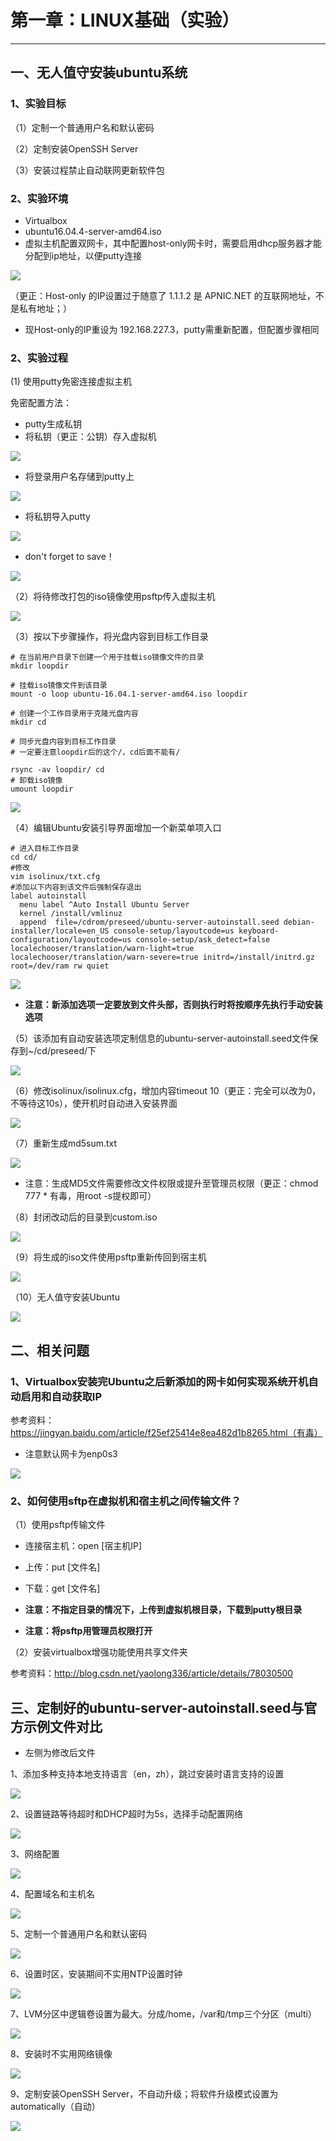 # 第一章：LINUX基础（实验）

----------


## 一、无人值守安装ubuntu系统

### 1、实验目标

（1）定制一个普通用户名和默认密码

（2）定制安装OpenSSH Server

（3）安装过程禁止自动联网更新软件包

### 2、实验环境

* Virtualbox
* ubuntu16.04.4-server-amd64.iso
* 虚拟主机配置双网卡，其中配置host-only网卡时，需要启用dhcp服务器才能分配到ip地址，以便putty连接

![](https://i.imgur.com/8YOrjdS.jpg)

（更正：Host-only 的IP设置过于随意了 1.1.1.2 是 APNIC.NET 的互联网地址，不是私有地址；）

* 现Host-only的IP重设为 192.168.227.3，putty需重新配置，但配置步骤相同


### 2、实验过程

(1) 使用putty免密连接虚拟主机

免密配置方法：

*  putty生成私钥
*  将私钥（更正：公钥）存入虚拟机

![](https://i.imgur.com/kULx1Pb.jpg)

*  将登录用户名存储到putty上

![](https://i.imgur.com/eDzyElX.jpg)

*  将私钥导入putty

![](https://i.imgur.com/9kK29cv.jpg)


*  don't forget to save！

![](https://i.imgur.com/3jstiDl.jpg)


（2）将待修改打包的iso镜像使用psftp传入虚拟主机

![](https://i.imgur.com/AOcnEKd.jpg)


（3）按以下步骤操作，将光盘内容到目标工作目录

    # 在当前用户目录下创建一个用于挂载iso镜像文件的目录
    mkdir loopdir

    # 挂载iso镜像文件到该目录
    mount -o loop ubuntu-16.04.1-server-amd64.iso loopdir

    # 创建一个工作目录用于克隆光盘内容
    mkdir cd

    # 同步光盘内容到目标工作目录
    # 一定要注意loopdir后的这个/，cd后面不能有/

    rsync -av loopdir/ cd
    # 卸载iso镜像
    umount loopdir

![](https://i.imgur.com/C810Mto.jpg)


（4）编辑Ubuntu安装引导界面增加一个新菜单项入口

    # 进入目标工作目录
    cd cd/
	#修改
    vim isolinux/txt.cfg
	#添加以下内容到该文件后强制保存退出
	label autoinstall
	  menu label ^Auto Install Ubuntu Server
	  kernel /install/vmlinuz
	  append  file=/cdrom/preseed/ubuntu-server-autoinstall.seed debian-installer/locale=en_US console-setup/layoutcode=us keyboard-configuration/layoutcode=us console-setup/ask_detect=false localechooser/translation/warn-light=true localechooser/translation/warn-severe=true initrd=/install/initrd.gz root=/dev/ram rw quiet


![](https://i.imgur.com/Tn5L9rZ.jpg)

* **注意：新添加选项一定要放到文件头部，否则执行时将按顺序先执行手动安装选项**

（5）该添加有自动安装选项定制信息的ubuntu-server-autoinstall.seed文件保存到~/cd/preseed/下

![](https://i.imgur.com/e8ty7UT.jpg)

（6）修改isolinux/isolinux.cfg，增加内容timeout 10（更正：完全可以改为0，不等待这10s），使开机时自动进入安装界面

![](https://i.imgur.com/0st4UHo.jpg)

（7）重新生成md5sum.txt

![](https://i.imgur.com/RxWBf4B.jpg)

* 注意：生成MD5文件需要修改文件权限或提升至管理员权限（更正：chmod 777 * 有毒，用root -s提权即可）

（8）封闭改动后的目录到custom.iso

![](https://i.imgur.com/mbfieGf.jpg)

（9）将生成的iso文件使用psftp重新传回到宿主机

![](https://i.imgur.com/1AcgZO1.jpg)

（10）无人值守安装Ubuntu

![](https://i.imgur.com/2PsZaWN.png)

## 二、相关问题

### 1、Virtualbox安装完Ubuntu之后新添加的网卡如何实现系统开机自动启用和自动获取IP


参考资料：https://jingyan.baidu.com/article/f25ef25414e8ea482d1b8265.html（有毒）

* 注意默认网卡为enp0s3


![](https://i.imgur.com/v5xYhxm.png)


### 2、如何使用sftp在虚拟机和宿主机之间传输文件？

（1）使用psftp传输文件

* 连接宿主机：open [宿主机IP]
* 上传：put [文件名]
* 下载：get [文件名]


* **注意：不指定目录的情况下，上传到虚拟机根目录，下载到putty根目录**
* **注意：将psftp用管理员权限打开**


（2）安装virtualbox增强功能使用共享文件夹

参考资料：http://blog.csdn.net/yaolong336/article/details/78030500

## 三、定制好的ubuntu-server-autoinstall.seed与官方示例文件对比

* 左侧为修改后文件

1、添加多种支持本地支持语言（en，zh），跳过安装时语言支持的设置

![](https://i.imgur.com/K0Wryrw.jpg)

2、设置链路等待超时和DHCP超时为5s，选择手动配置网络

![](https://i.imgur.com/a1lKY2g.jpg)

3、网络配置

![](https://i.imgur.com/Ss1nHXo.jpg)

4、配置域名和主机名

![](https://i.imgur.com/yNqO9Uv.jpg)

5、定制一个普通用户名和默认密码

![](https://i.imgur.com/FSklYBG.jpg)

6、设置时区，安装期间不实用NTP设置时钟

![](https://i.imgur.com/UQEAnT4.jpg)

7、LVM分区中逻辑卷设置为最大。分成/home，/var和/tmp三个分区（multi）

![](https://i.imgur.com/3oed0bW.jpg)

8、安装时不实用网络镜像

![](https://i.imgur.com/eUOCcF8.jpg)

9、定制安装OpenSSH Server，不自动升级；将软件升级模式设置为automatically（自动）

![](https://i.imgur.com/19RRJIa.jpg)
